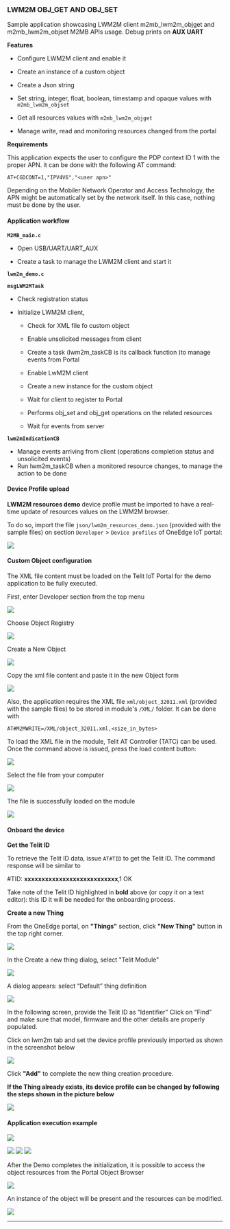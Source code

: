 
### LWM2M OBJ_GET AND OBJ_SET

Sample application showcasing LWM2M client m2mb_lwm2m_objget and m2mb_lwm2m_objset M2MB APIs usage. Debug prints on **AUX UART**


**Features**


- Configure LWM2M client and enable it

- Create an instance of a custom object

- Create a Json string

- Set string, integer, float, boolean, timestamp and opaque values with `m2mb_lwm2m_objset`

- Get all resources values with `m2mb_lwm2m_objget`

- Manage write, read and monitoring resources changed from the portal

**Requirements**

This application expects the user to configure the PDP context ID 1 with the proper APN.
it can be done with the following AT command:

`AT+CGDCONT=1,"IPV4V6","<user apn>"`

Depending on the Mobiler Network Operator and Access Technology, the APN might be automatically set by the network itself. In this case, nothing must be done by the user.


#### Application workflow

**`M2MB_main.c`**

- Open USB/UART/UART_AUX

- Create a task to manage the LWM2M client and start it


**`lwm2m_demo.c`**

**`msgLWM2MTask`**
- Check registration status

- Initialize LWM2M client,

  - Check for XML file fo custom object

  - Enable unsolicited messages from client

  - Create a task \(lwm2m_taskCB is its callback function \)to manage events from Portal

  - Enable LwM2M client

  - Create a new instance for the custom object

  - Wait for client to register to Portal

  - Performs obj_set and obj_get operations on the related resources

  - Wait for events from server


**`lwm2mIndicationCB`**

- Manage events arriving from client \(operations completion status and unsolicited events\)
- Run lwm2m_taskCB when a monitored resource changes, to manage the action to be done

#### Device Profile upload

**LWM2M resources demo** device profile must be imported to have a real-time update of resources values on the LWM2M browser.

To do so, import the file `json/lwm2m_resources_demo.json` (provided with the sample files) on section `Developer` > `Device profiles` of OneEdge IoT portal:

![](../../pictures/samples/lwm2m_device_profile_bordered.png)


#### Custom Object configuration

The XML file content must be loaded on the Telit IoT Portal for the demo application to be fully executed.

First, enter Developer section from the top menu

![](../../pictures/samples/lwm2m_xml_1_developer_bordered.png)


Choose Object Registry

![](../../pictures/samples/lwm2m_xml_2_object_registry_bordered.png)


Create a New Object

![](../../pictures/samples/lwm2m_xml_3_new_object_bordered.png)


Copy the xml file content and paste it in the new Object form

![](../../pictures/samples/lwm2m_xml_4_paste_content_bordered.png)



Also, the application requires the XML file `xml/object_32011.xml` (provided with the sample files) to be stored in module's `/XML/` folder.
It can be done with

`AT#M2MWRITE=/XML/object_32011.xml,<size_in_bytes>`

To load the XML file in the module, Telit AT Controller (TATC) can be used. Once the command above is issued, press the load content button:

![](../../pictures/samples/lwm2m_xml_5_load_xml_bordered.png)


Select the file from your computer

![](../../pictures/samples/lwm2m_xml_6_file_select_bordered.png)


The file is successfully loaded on the module

![](../../pictures/samples/lwm2m_xml_7_done_bordered.png)



#### Onboard the device

**Get the Telit ID**

To retrieve the Telit ID data, issue `AT#TID` to get the Telit ID. The command response will be similar to

\#TID: **xxxxxxxxxxxxxxxxxxxxxxxxxxx**,1
OK


Take note of the Telit ID highlighted in **bold** above (or copy it on a text editor): this ID it will be needed for the onboarding process.

**Create a new Thing**

From the OneEdge portal, on **"Things"** section, click **"New Thing"** button in the top right corner.

![](../../pictures/samples/lwm2m_new_thing_bordered.png)

In the Create a new thing dialog, select "Telit Module"

![](../../pictures/samples/lwm2m_telit_module_bordered.png)

A dialog appears: select “Default” thing definition

![](../../pictures/samples/lwm2m_fota_ack_default_thing_bordered.png)

In the following screen, provide the Telit ID as “Identifier”
Click on “Find” and make sure that model, firmware and the other details are properly
populated.

Click on lwm2m tab and set the device profile previously imported as shown in the screenshot below

![](../../pictures/samples/lwm2m_demo_objget_device_profile_bordered.png)

Click **"Add"** to complete the new thing creation procedure.


**If the Thing already exists, its device profile can be changed by following the steps shown in the picture below**

![](../../pictures/samples/lwm2m_change_device_profile_objget_bordered.png)



#### Application execution example

![](../../pictures/samples/lwm2m_1_bordered.png)


![](../../pictures/samples/lwm2m_obj_set_get_1_bordered.png)
![](../../pictures/samples/lwm2m_obj_set_get_2_bordered.png)
![](../../pictures/samples/lwm2m_obj_set_get_3_bordered.png)



After the Demo completes the initialization, it is possible to access the object resources from the Portal Object Browser

![](../../pictures/samples/lwm2m_portal_object_browser_bordered.png)

An instance of the object will be present and the resources can be modified.

![](../../pictures/samples/lwm2m_obj_set_get_portal_bordered.png)

---------------------

